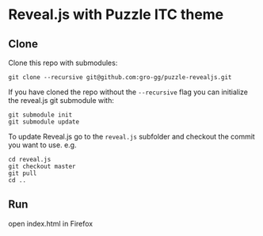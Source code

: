 # Reveal.js with Puzzle ITC theme

## Clone
Clone this repo with submodules:

    git clone --recursive git@github.com:gro-gg/puzzle-revealjs.git
    
If you have cloned the repo without the `--recursive` flag you can initialize the reveal.js git submodule with:

    git submodule init
    git submodule update
    
To update Reveal.js go to the `reveal.js` subfolder and checkout the commit you want to use. e.g.

    cd reveal.js
    git checkout master
    git pull
    cd ..

## Run
open index.html in Firefox
